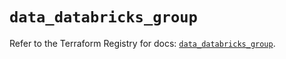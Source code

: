 # `data_databricks_group`

Refer to the Terraform Registry for docs: [`data_databricks_group`](https://registry.terraform.io/providers/databricks/databricks/1.96.0/docs/data-sources/group).
